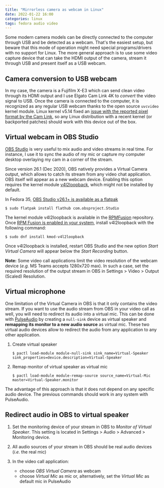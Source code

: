 ```yaml
---
title: "Mirrorless camera as webcam in Linux"
date: 2022-01-22 16:00
categories: linux
tags: fedora audio video
---
```


Some modern camera models can be directly connected to the computer through USB
and be detected as a webcam. That's the easiest setup, but beware that this mode
of operation might need special programs/drivers with no support for Linux. The
more general approach is to use some video capture device that can take the HDMI
output of the camera, stream it through USB and present itself as a USB webcam.

## Camera conversion to USB webcam

In my case, the camera is a Fujifilm X-E3 which can send clean video through its
HDMI output and I use Elgato Cam Link 4K to *convert* the video signal to USB.
Once the camera is connected to the computer, it is recognized as any regular
USB webcam thanks to the open source `uvcvideo` kernel module. Linux kernel
v5.14 fixed an [issue with the reported pixel format by the Cam
Link](https://github.com/AdamGleave/elgato-camlink-workaround), so any Linux
distribution with a recent kernel (or backported patches) should work with this
device out of the box.

## Virtual webcam in OBS Studio

[OBS Studio](https://obsproject.com/) is very useful to mix audio and video
streams in real time. For instance, I use it to sync the audio of my mic or
capture my computer desktop overlaying my cam in a corner of the stream.

Since version 26.1 (Dec 2020), OBS natively provides a Virtual Camera output,
which allows to catch its stream from any video chat application. OBS itself
will appear as a new webcam device. Enabling this option requires the kernel
module [v4l2loopback](https://github.com/umlaeute/v4l2loopback), which might not
be installed by default.

In Fedora 35, [OBS Studio v26.1+ is available as a flatpak](https://flathub.org/apps/details/com.obsproject.Studio) 

```console
$ sudo flatpak install flathub com.obsproject.Studio
```

The kernel module v4l2loopback is available in the [RPMFusion](https://rpmfusion.org/)
repository. Once [RPM Fusion is enabled in your system](https://rpmfusion.org/Configuration),
install v4l2loopback with the following command:

```console
$ sudo dnf install kmod-v4l2loopback
```

Once v4l2loopback is installed, restart OBS Studio and the new option *Start
Virtual Camera* will appear below the *Start Recording* button.

**Note:** Some video call applications limit the video resolution of the webcam
device (*e.g.* MS Teams accepts 1280x720 max). In such a case, set the required
resolution of the output stream in OBS in Settings > Video > Output (Scaled)
Resolution.

## Virtual microphone

One limitation of the Virtual Camera in OBS is that it only contains the video
stream. If you want to use the audio stream from OBS in your video call as well,
you will need to redirect its audio into a virtual mic. This can be done with
[PulseAudio](https://www.freedesktop.org/wiki/Software/PulseAudio/) by creating
a `null-sink` device as virtual speaker and **remapping its monitor to a new
audio source** as virtual mic. These two virtual audio devices allow to redirect
the audio from any application to any other application.

1. Create virtual speaker

    ```console
    $ pactl load-module module-null-sink sink_name=Virtual-Speaker sink_properties=device.description=Virtual-Speaker
    ```

2. Remap monitor of virtual speaker as virtual mic

    ```console
    $ pactl load-module module-remap-source source_name=Virtual-Mic master=Virtual-Speaker.monitor
    ```

The advantage of this approach is that it does not depend on any specific audio
device. The previous commands should work in any system with PulseAudio.


## Redirect audio in OBS to virtual speaker

1. Set the monitoring device of your stream in OBS to *Monitor of Virtual Speaker*.
This setting is located in Settings > Audio > Advanced > Monitoring device.

2. All audio sources of your stream in OBS should be real audio devices (*i.e.*
   the real mic)

3. In the video call application:

    * choose *OBS Virtual Camera* as webcam
    * choose *Virtual Mic* as mic or, alternatively, set the *Virtual Mic* as
      default mic in PulseAudio

